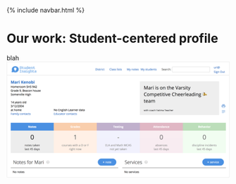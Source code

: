 {% include navbar.html %}

# Our work: Student-centered profile
<div class="Section-container">
  <div class="Section-left">
    <div>
      blah
    </div>
  </div>
  <div class="Section-right">
    <img src="img/profile.png" style="border: 1px solid #eee;" />
  </div>
</div>
